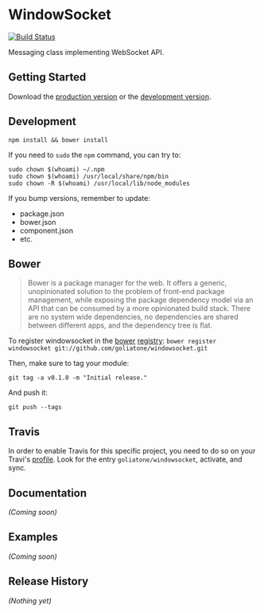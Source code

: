 # WindowSocket

[![Build Status](https://secure.travis-ci.org/goliatone/windowsocket.png)](http://travis-ci.org/goliatone/windowsocket)

Messaging class implementing WebSocket API.

## Getting Started
Download the [production version][min] or the [development version][max].

[min]: https://raw.github.com/goliatone/windowsocket/master/dist/windowsocket.min.js
[max]: https://raw.github.com/goliatone/windowsocket/master/dist/windowsocket.js

## Development
`npm install && bower install`

If you need to `sudo` the `npm` command, you can try to:

```terminal
sudo chown $(whoami) ~/.npm
sudo chown $(whoami) /usr/local/share/npm/bin
sudo chown -R $(whoami) /usr/local/lib/node_modules
```


If you bump versions, remember to update:
- package.json
- bower.json
- component.json
- etc.


## Bower
>Bower is a package manager for the web. It offers a generic, unopinionated solution to the problem of front-end package management, while exposing the package dependency model via an API that can be consumed by a more opinionated build stack. There are no system wide dependencies, no dependencies are shared between different apps, and the dependency tree is flat.

To register windowsocket in the [bower](http://bower.io/) [registry](http://sindresorhus.com/bower-components/):
`bower register windowsocket git://github.com/goliatone/windowsocket.git`

Then, make sure to tag your module:

`git tag -a v0.1.0 -m "Initial release."`

And push it:

`git push --tags`


## Travis
In order to enable Travis for this specific project, you need to do so on your Travi's [profile](https://travis-ci.org/profile). Look for the entry `goliatone/windowsocket`, activate, and sync.


## Documentation
_(Coming soon)_

## Examples
_(Coming soon)_

## Release History
_(Nothing yet)_
